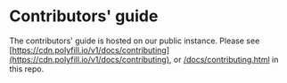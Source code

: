 # Contributors' guide

The contributors' guide is hosted on our public instance.  Please see [https://cdn.polyfill.io/v1/docs/contributing](https://cdn.polyfill.io/v1/docs/contributing), or [/docs/contributing.html](/docs/contributing.html) in this repo.
